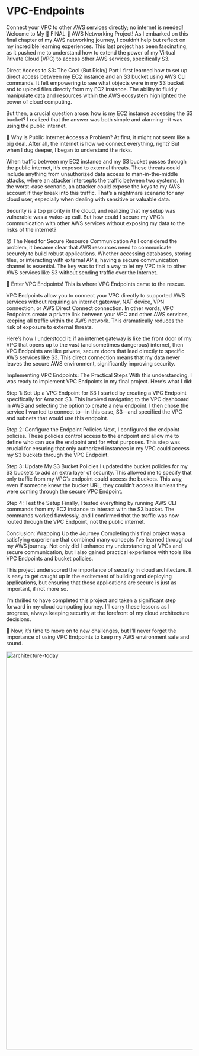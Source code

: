# VPC-Endpoints
Connect your VPC to other AWS services directly; no internet is needed!
Welcome to My 🏁 FINAL 🏁 AWS Networking Project!
As I embarked on this final chapter of my AWS networking journey, I couldn’t help but reflect on my incredible learning experiences. This last project has been fascinating, as it pushed me to understand how to extend the power of my Virtual Private Cloud (VPC) to access other AWS services, specifically S3.

Direct Access to S3: The Cool (But Risky) Part
I first learned how to set up direct access between my EC2 instance and an S3 bucket using AWS CLI commands. It felt empowering to see what objects were in my S3 bucket and to upload files directly from my EC2 instance. The ability to fluidly manipulate data and resources within the AWS ecosystem highlighted the power of cloud computing.

But then, a crucial question arose: how is my EC2 instance accessing the S3 bucket? I realized that the answer was both simple and alarming—it was using the public internet.

🤔 Why is Public Internet Access a Problem?
At first, it might not seem like a big deal. After all, the internet is how we connect everything, right? But when I dug deeper, I began to understand the risks.

When traffic between my EC2 instance and my S3 bucket passes through the public internet, it’s exposed to external threats. These threats could include anything from unauthorized data access to man-in-the-middle attacks, where an attacker intercepts the traffic between two systems. In the worst-case scenario, an attacker could expose the keys to my AWS account if they break into this traffic. That’s a nightmare scenario for any cloud user, especially when dealing with sensitive or valuable data.

Security is a top priority in the cloud, and realizing that my setup was vulnerable was a wake-up call. But how could I secure my VPC’s communication with other AWS services without exposing my data to the risks of the internet?

😰 The Need for Secure Resource Communication
As I considered the problem, it became clear that AWS resources need to communicate securely to build robust applications. Whether accessing databases, storing files, or interacting with external APIs, having a secure communication channel is essential. The key was to find a way to let my VPC talk to other AWS services like S3 without sending traffic over the Internet.

🥁 Enter VPC Endpoints!
This is where VPC Endpoints came to the rescue.

VPC Endpoints allow you to connect your VPC directly to supported AWS services without requiring an internet gateway, NAT device, VPN connection, or AWS Direct Connect connection. In other words, VPC Endpoints create a private link between your VPC and other AWS services, keeping all traffic within the AWS network. This dramatically reduces the risk of exposure to external threats.

Here’s how I understood it: if an internet gateway is like the front door of my VPC that opens up to the vast (and sometimes dangerous) internet, then VPC Endpoints are like private, secure doors that lead directly to specific AWS services like S3. This direct connection means that my data never leaves the secure AWS environment, significantly improving security.

Implementing VPC Endpoints: The Practical Steps
With this understanding, I was ready to implement VPC Endpoints in my final project. Here’s what I did:

Step 1: Set Up a VPC Endpoint for S3
I started by creating a VPC Endpoint specifically for Amazon S3. This involved navigating to the VPC dashboard in AWS and selecting the option to create a new endpoint. I then chose the service I wanted to connect to—in this case, S3—and specified the VPC and subnets that would use this endpoint.

Step 2: Configure the Endpoint Policies
Next, I configured the endpoint policies. These policies control access to the endpoint and allow me to define who can use the endpoint and for what purposes. This step was crucial for ensuring that only authorized instances in my VPC could access my S3 buckets through the VPC Endpoint.

Step 3: Update My S3 Bucket Policies
I updated the bucket policies for my S3 buckets to add an extra layer of security. This allowed me to specify that only traffic from my VPC’s endpoint could access the buckets. This way, even if someone knew the bucket URL, they couldn’t access it unless they were coming through the secure VPC Endpoint.

Step 4: Test the Setup
Finally, I tested everything by running AWS CLI commands from my EC2 instance to interact with the S3 bucket. The commands worked flawlessly, and I confirmed that the traffic was now routed through the VPC Endpoint, not the public internet.

Conclusion: Wrapping Up the Journey
Completing this final project was a satisfying experience that combined many concepts I’ve learned throughout my AWS journey. Not only did I enhance my understanding of VPCs and secure communication, but I also gained practical experience with tools like VPC Endpoints and bucket policies.

This project underscored the importance of security in cloud architecture. It is easy to get caught up in the excitement of building and deploying applications, but ensuring that those applications are secure is just as important, if not more so.

I’m thrilled to have completed this project and taken a significant step forward in my cloud computing journey. I’ll carry these lessons as I progress, always keeping security at the forefront of my cloud architecture decisions.

🚪 Now, it’s time to move on to new challenges, but I’ll never forget the importance of using VPC Endpoints to keep my AWS environment safe and sound.

<img width="1075" alt="architecture-today" src="https://github.com/user-attachments/assets/160a5db5-6f38-43ba-aedb-7ca596e1844d">


